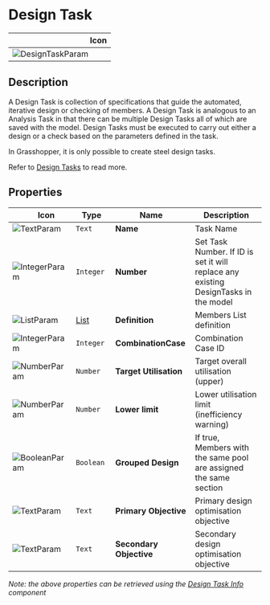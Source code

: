 # Design Task
<!--- This file has been auto-generated, do not change it manually! Edit the generator here: https://github.com/arup-group/GSA-Grasshopper/tree/main/DocsGeneration --->

|<img width="150"/> Icon |
| ----------- |
|![DesignTaskParam](./images/DesignTaskParam.png) |

## Description

A Design Task is collection of specifications that guide the automated, iterative design or checking of members. A Design Task is analogous to an Analysis Task in that there can be multiple Design Tasks all of which are saved with the model. Design Tasks must be executed to carry out either a design or a check based on the parameters defined in the task. 

In Grasshopper, it is only possible to create steel design tasks.

Refer to [Design Tasks](/references/sbs-steeldesign/) to read more.

## Properties

|<img width="20"/> Icon |<img width="200"/> Type |<img width="200"/> Name |<img width="1000"/> Description |
| ----------- | ----------- | ----------- | ----------- |
|![TextParam](./images/TextParam.png) |`Text` |**Name** |Task Name |
|![IntegerParam](./images/IntegerParam.png) |`Integer` |**Number** |Set Task Number. If ID is set it will replace any existing DesignTasks in the model |
|![ListParam](./images/ListParam.png) |[List](gsagh-list-parameter.md) |**Definition** |Members List definition |
|![IntegerParam](./images/IntegerParam.png) |`Integer` |**CombinationCase** |Combination Case ID |
|![NumberParam](./images/NumberParam.png) |`Number` |**Target Utilisation** |Target overall utilisation (upper) |
|![NumberParam](./images/NumberParam.png) |`Number` |**Lower limit** |Lower utilisation limit (inefficiency warning) |
|![BooleanParam](./images/BooleanParam.png) |`Boolean` |**Grouped Design** |If true, Members with the same pool are assigned the same section |
|![TextParam](./images/TextParam.png) |`Text` |**Primary Objective** |Primary design optimisation objective |
|![TextParam](./images/TextParam.png) |`Text` |**Secondary Objective** |Secondary design optimisation objective |

_Note: the above properties can be retrieved using the [Design Task Info](gsagh-design-task-info-component.md) component_

